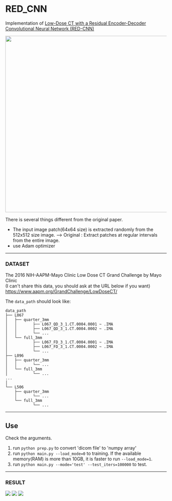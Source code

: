 # RED_CNN
Implementation of [Low-Dose CT with a Residual Encoder-Decoder Convolutional Neural Network (RED-CNN)](https://arxiv.org/ftp/arxiv/papers/1702/1702.00288.pdf)  

<img src="https://github.com/SSinyu/RED_CNN/blob/master/img/redcnn.PNG" width="550"/> 

There is several things different from the original paper.
  * The input image patch(64x64 size) is extracted randomly from the 512x512 size image. --> Original : Extract patches at regular intervals from the entire image.
  * use Adam optimizer

-----

### DATASET

The 2016 NIH-AAPM-Mayo Clinic Low Dose CT Grand Challenge by Mayo Clinic   
(I can't share this data, you should ask at the URL below if you want)  
https://www.aapm.org/GrandChallenge/LowDoseCT/

The `data_path` should look like:


    data_path
    ├── L067
    │   ├── quarter_3mm
    │   │       ├── L067_QD_3_1.CT.0004.0001 ~ .IMA
    │   │       ├── L067_QD_3_1.CT.0004.0002 ~ .IMA
    │   │       └── ...
    │   └── full_3mm
    │           ├── L067_FD_3_1.CT.0004.0001 ~ .IMA
    │           ├── L067_FD_3_1.CT.0004.0002 ~ .IMA
    │           └── ...
    ├── L096
    │   ├── quarter_3mm
    │   │       └── ...
    │   └── full_3mm
    │           └── ...      
    ...
    │
    └── L506
        ├── quarter_3mm
        │       └── ...
        └── full_3mm
                └── ...     

-------

## Use
Check the arguments.

1. run `python prep.py` to convert 'dicom file' to 'numpy array'
2. run `python main.py --load_mode=0` to training. If the available memory(RAM) is more than 10GB, it is faster to run `--load_mode=1`.
3. run `python main.py --mode='test' --test_iters=100000` to test.


-------

### RESULT  

<img src="https://github.com/SSinyu/RED_CNN/blob/master/img/result_11.png">
<img src="https://github.com/SSinyu/RED_CNN/blob/master/img/result_25.png">
<img src="https://github.com/SSinyu/RED_CNN/blob/master/img/result_81.png">

